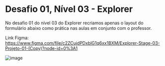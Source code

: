 # Desafio 01, Nível 03 - Explorer

No desafio 01 do nível 03 do Explorer recriamos apenas o layout do formulário abaixo como prática nas aulas em conjunto com o professor. <br>

Link Figma: https://www.figma.com/file/c2ZCujdPDxblG1q6xx1BXM/Explorer-Stage-03-Projeto-01-(Copy)?node-id=0%3A1

![image](https://user-images.githubusercontent.com/107070684/178319531-80faf37d-a0f2-4e51-93f9-9a60f96ee509.png)
